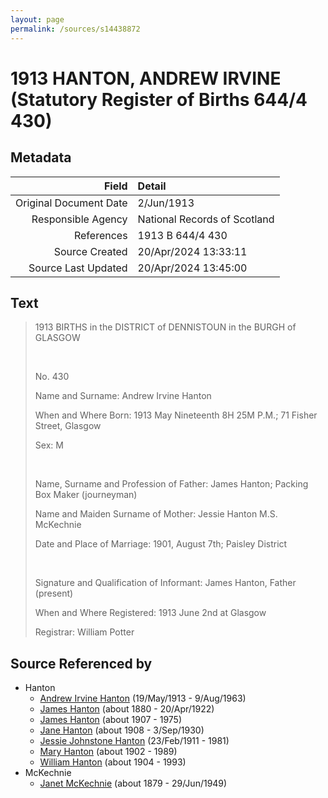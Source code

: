 ```yaml
---
layout: page
permalink: /sources/s14438872
---
```


# 1913 HANTON, ANDREW IRVINE (Statutory Register of Births 644/4 430)

## Metadata

Field | Detail
---:|:---
Original Document Date | 2/Jun/1913
Responsible Agency | National Records of Scotland
References | 1913 B 644/4 430
Source Created | 20/Apr/2024 13:33:11
Source Last Updated | 20/Apr/2024 13:45:00

## Text

> 1913 BIRTHS in the DISTRICT of DENNISTOUN in the BURGH of GLASGOW
>
> <br/>
>
> No. 430
>
> Name and Surname: Andrew Irvine Hanton
>
> When and Where Born: 1913 May Nineteenth 8H 25M P.M.; 71 Fisher Street, Glasgow
>
> Sex: M
>
> <br/>
>
> Name, Surname and Profession of Father: James Hanton; Packing Box Maker (journeyman)
>
> Name and Maiden Surname of Mother: Jessie Hanton M.S. McKechnie
>
> Date and Place of Marriage: 1901, August 7th; Paisley District
>
> <br/>
>
> Signature and Qualification of Informant: James Hanton, Father (present)
>
> When and Where Registered: 1913 June 2nd at Glasgow
>
> Registrar: William Potter
>

## Source Referenced by

* Hanton
  * [Andrew Irvine Hanton](../people/@53392578@-andrew-irvine-hanton-b1913-5-19-d1963-8-9.md) (19/May/1913 - 9/Aug/1963)
  * [James Hanton](../people/@71830064@-james-hanton-b1880-d1922-4-20.md) (about 1880 - 20/Apr/1922)
  * [James Hanton](../people/@30630538@-james-hanton-b1907-d1975.md) (about 1907 - 1975)
  * [Jane Hanton](../people/@65592941@-jane-hanton-b1908-d1930-9-3.md) (about 1908 - 3/Sep/1930)
  * [Jessie Johnstone Hanton](../people/@56011610@-jessie-johnstone-hanton-b1911-2-23-d1981.md) (23/Feb/1911 - 1981)
  * [Mary Hanton](../people/@24857040@-mary-hanton-b1902-d1989.md) (about 1902 - 1989)
  * [William Hanton](../people/@19187808@-william-hanton-b1904-d1993.md) (about 1904 - 1993)
* McKechnie
  * [Janet McKechnie](../people/@47324688@-janet-mckechnie-b1879-d1949-6-29.md) (about 1879 - 29/Jun/1949)
